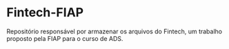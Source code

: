 # Fintech-FIAP
Repositório responsável por armazenar os arquivos do Fintech, um trabalho proposto pela FIAP para o curso de ADS.
